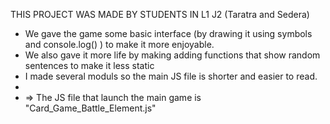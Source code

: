 THIS PROJECT WAS MADE BY STUDENTS IN L1 J2 (Taratra and Sedera)

*  We gave the game some basic interface (by drawing it using symbols and console.log() ) to make it more enjoyable.
*   We also gave it more life by making adding functions that show random sentences to make it less static
* I made several moduls so the main JS file is shorter and easier to read.
* 
* => The JS file that  launch the main game is "Card_Game_Battle_Element.js"
